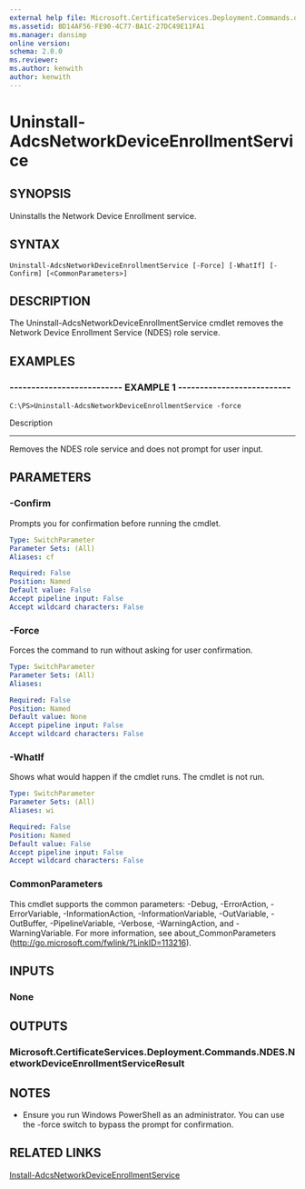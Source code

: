 ```yaml
---
external help file: Microsoft.CertificateServices.Deployment.Commands.dll-Help.xml
ms.assetid: BD14AF56-FE90-4C77-BA1C-27DC49E11FA1
ms.manager: dansimp
online version: 
schema: 2.0.0
ms.reviewer:
ms.author: kenwith
author: kenwith
---
```


# Uninstall-AdcsNetworkDeviceEnrollmentService

## SYNOPSIS
Uninstalls the Network Device Enrollment service.

## SYNTAX

```
Uninstall-AdcsNetworkDeviceEnrollmentService [-Force] [-WhatIf] [-Confirm] [<CommonParameters>]
```

## DESCRIPTION
The Uninstall-AdcsNetworkDeviceEnrollmentService cmdlet removes the Network Device Enrollment Service (NDES) role service.

## EXAMPLES

### -------------------------- EXAMPLE 1 --------------------------
```
C:\PS>Uninstall-AdcsNetworkDeviceEnrollmentService -force
```

Description

-----------

Removes the NDES role service and does not prompt for user input.

## PARAMETERS

### -Confirm
Prompts you for confirmation before running the cmdlet.

```yaml
Type: SwitchParameter
Parameter Sets: (All)
Aliases: cf

Required: False
Position: Named
Default value: False
Accept pipeline input: False
Accept wildcard characters: False
```

### -Force
Forces the command to run without asking for user confirmation.

```yaml
Type: SwitchParameter
Parameter Sets: (All)
Aliases: 

Required: False
Position: Named
Default value: None
Accept pipeline input: False
Accept wildcard characters: False
```

### -WhatIf
Shows what would happen if the cmdlet runs.
The cmdlet is not run.

```yaml
Type: SwitchParameter
Parameter Sets: (All)
Aliases: wi

Required: False
Position: Named
Default value: False
Accept pipeline input: False
Accept wildcard characters: False
```

### CommonParameters
This cmdlet supports the common parameters: -Debug, -ErrorAction, -ErrorVariable, -InformationAction, -InformationVariable, -OutVariable, -OutBuffer, -PipelineVariable, -Verbose, -WarningAction, and -WarningVariable. For more information, see about_CommonParameters (http://go.microsoft.com/fwlink/?LinkID=113216).

## INPUTS

### None

## OUTPUTS

### Microsoft.CertificateServices.Deployment.Commands.NDES.NetworkDeviceEnrollmentServiceResult

## NOTES
* Ensure you run Windows PowerShell as an administrator. You can use the -force switch to bypass the prompt for confirmation.

  

## RELATED LINKS

[Install-AdcsNetworkDeviceEnrollmentService](./Install-AdcsNetworkDeviceEnrollmentService.md)

